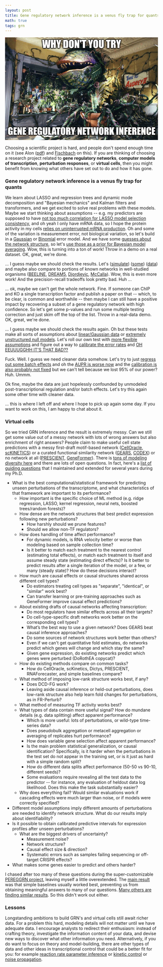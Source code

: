 ```yaml
---
layout: post
title: Gene regulatory network inference is a venus fly trap for quants
math: true
tags: grn
---
```


![An image of Audrey II captioned 'Why dont you try .... GENE REGULATORY NETWORK INFERENCE?'](/images/grn_meme_audrey_ii.jpg)

Choosing a scientific project is hard, and people don't spend enough time on it (see Alon ([pdf](https://www.weizmann.ac.il/mcb/alon/sites/mcb.UriAlon/files/uploads/nurturing/howtochoosegoodproblem.pdf)) and [Fischbach](https://www.cell.com/cell/abstract/S0092-8674(24)00304-0) on this). If you are thinking of choosing a research project related to **gene regulatory networks**, **computer models of transcription**, **perturbation responses**, or **virtual cells**, then you might benefit from knowing what others have set out to do and how it has gone.

### Gene regulatory network inference is a venus fly trap for quants

We learn about LASSO and regression trees and dynamic mode decomposition and "Bayesian mechanics" and Kalman filters and transformers, and we get excited to solve real problems with these models. Maybe we start thinking about assumptions -- e.g. my predictors are supposed to have [not too much correlation for LASSO model selection consistency](https://jmlr.org/papers/v7/zhao06a.html), and oh yeah I only have mRNA data, so I hope the protein activity in my cells [relies on uninterrupted mRNA production](https://www.nobelprize.org/prizes/medicine/1965/ceremony-speech/). Oh and some of the variation is measurement error, not biological variation, so let's build in a [Gaussian](https://www.sciencedirect.com/science/article/pii/S1046202315300049) or [Binomial](https://www.nature.com/articles/s41592-023-01971-3) error model. And we have some [guesses about the network structure](https://github.com/ekernf01/network_collection), so let's [use those as a prior for Bayesian model averaging](https://bmcsystbiol.biomedcentral.com/articles/10.1186/1752-0509-8-47). Wow, this is turning into a ton of work! Throw in a demo on a real dataset. OK, great, we're done. 

... I guess maybe we should check the results. Let's ([simulate](https://www.liebertpub.com/doi/abs/10.1089/cmb.2008.09TT)) ([some](https://ieeexplore.ieee.org/abstract/document/9992359)) ([data](https://www.biorxiv.org/content/10.1101/2023.02.23.529720v1)) and maybe also compare to portions of known networks in well-studied organisms ([BEELINE](https://www.nature.com/articles/s41592-019-0690-6), [DREAM5](https://www.nature.com/articles/nmeth.2016), [Djordjevic](https://journals.plos.org/plosone/article?id=10.1371/journal.pone.0111661), [McCalla](https://academic.oup.com/g3journal/article/13/3/jkad004/6982776)). Wow, this is even more work! And the precision-recall tradeoffs look pretty bad. Huh ...

... ok, maybe we can't get the whole network. Fine. If someone can ChIP and KO a single transcription factor and publish a paper on that -- which, to be clear, is common and worthwhile -- then maybe I can still have a positive impact by recovering a subset of a gene regulatory network with high confidence. So let's get some p-values and run some multiple testing correction and just skim off the top of the list. Throw in a real-data demo. OK, great, we're done. 

... I guess maybe we should check the results again. Oh but these tests make all sorts of assumptions about [linear/Gaussian data](https://pubmed.ncbi.nlm.nih.gov/15479708/) or [extremely unstructured null models](https://pubmed.ncbi.nlm.nih.gov/30169550/). Let's roll our own test with [more flexible assumptions](https://academic.oup.com/jrsssb/article/80/3/551/7048447) and figure out a way to [calibrate the error rates](https://academic.oup.com/bioinformatics/article/31/17/2836/182839) and [OH EEUUUGGHH IT'S THAT BAD??](https://www.cell.com/cell-systems/fulltext/S2405-4712(24)00205-9)

Fuck. Well. I guess we need cleaner data somehow. Let's try to just [regress out some batch effects](https://genomebiology.biomedcentral.com/articles/10.1186/s13059-019-1700-9) and oh the [AUPR is worse now](https://pubmed.ncbi.nlm.nih.gov/35115012/) and the [calibration is also probably not fixed](https://www.cell.com/cell-systems/fulltext/S2405-4712(24)00205-9) but we can't tell because we lost 95% of our power? Huh. Ummm. 

Ok fine, maybe the data are just hopelessly confounded by unmodeled post-transcriptional regulation and/or batch effects. Let's try this again some other time with cleaner data.

... this is where I left off and where I hope to pick up again some day. If you want to work on this, I am happy to chat about it. 

### Virtual cells

So we tried GRN inference and the result is extremely messy. Can we still get some value out of a messy network with lots of wrong answers but also enrichment of right answers? People claim to make useful cell state predictions with a messy first-draft motif-based network ([CellOracle](https://www.nature.com/articles/s41586-022-05688-9), [scKINETICS](https://academic.oup.com/bioinformatics/article/39/Supplement_1/i394/7210448?login=false)) or a curated functional similarity network ([GEARS](https://www.nature.com/articles/s41587-023-01905-6), [CODEX](https://pmc.ncbi.nlm.nih.gov/articles/PMC11211812/)) or no network at all ([PRESCIENT](https://www.nature.com/articles/s41467-021-23518-w), [GeneFormer](https://www.nature.com/articles/s41586-023-06139-9)). There is [tons of modeling diversity here](https://ekernf01.github.io/perturbation-methods) and there are lots of open questions. In fact, here's a [list of guiding questions](https://github.com/ekernf01/perturbation_benchmarking/blob/main/guiding_questions.txt) that I maintained and extended for several years during my Ph.D. 

- What is the best computational/statistical framework for predicting unseen perturbations of the transcriptome, and what characteristics of that framework are important to its performance?
    - How important is the specific choice of ML method (e.g. ridge regression, LASSO, kernel regression, neural nets, boosted trees/random forests)?
    - How dense are the network structures that best predict expression following new perturbations?
        - How harshly should we prune features?
        - Should we allow non-TF regulators?
    - How does handling of time affect performance? 
        - For dynamic models, is RNA velocity better or worse than modeling based on sample collection time?
        - Is it better to match each treatment to the nearest control (estimating total effects), or match each treatment to itself and assume steady state (estimating direct effects)? Is it better to predict results after a single iteration of the model, or a few, or many (steady state)? How do these decisions interact?
    - How much are causal effects or causal structures shared across different cell types? 
        - Do estimators treating cell types as "separate", "identical", or "similar" work best?
        - Can transfer learning or pre-training approaches such as GeneFormer improve causal effect predictions?
    - About existing drafts of causal networks affecting transcription:
        - Do most regulators have similar effects across all their targets?
        - Do cell-type-specific draft networks work better on the corresponding cell types?
        - What’s the best way to use a given network? Does GEARS beat causal inference approaches?
        - Do some sources of network structures work better than others?
        - Even if we can't get quantitative fold estimates, do networks predict which genes will change and which stay the same?
        - Given gene expression, do existing networks predict which genes were perturbed (DoRothEA copycat)?
    - How do existing methods compare on common tasks?
        - How do CellOracle, scKinetics, Dictys, PRESCIENT, RNAForecaster, and simple baselines compare?
    - What method of imposing low-rank structure works best, if any?
        - Does DCD-FG work?
        - Leaving aside causal inference or held-out perturbations, does low-rank structure also help learn fold changes for perturbations, as in FR-Perturb?
    - What method of measuring TF activity works best?
    - What types of data contain more useful signal? How do mundane details (e.g. data splitting) affect apparent performance? 
        - Which is more useful: lots of perturbations, or wild-type time-series data? 
        - Does pseudobulk aggregation or metacell aggregation or averaging of replicates hurt performance?
        - How does variable gene selection affect apparent performance? 
        - Is the main problem statistical generalization, or causal identification? Specifically, is it harder when the perturbations in the test set do not appear in the training set, or is it just as hard with a simple random split?
        - How do different data splits affect performance (50-50 vs 90-10, different seeds)?
        - Some evaluations require revealing all the test data to the predictor -- for instance, any evaluation of heldout data log likelihood. Does this make the task substantially easier?
    - Why does everything fail? Would similar evaluations work if cascading effects were much larger than noise, or if models were correctly specified?
- Different model assumptions imply different amounts of perturbations are needed to identify network structure. What do our results imply about identifiability?
- Is it possible to obtain calibrated predictive intervals for expression profiles after unseen perturbations? 
    - What are the biggest drivers of uncertainty?
        - Measurement noise? 
        - Network structure? 
        - Causal effect size & direction?
        - Systematic errors such as samples failing sequencing or off-target CRISPR effects?
- What makes some genes easier to predict and others harder?

I chased after too many of these questions during the super-customizable [PEREGGRN project](https://github.com/ekernf01/perturbation_benchmarking), leaving myself a little overextended. The [main result](https://www.biorxiv.org/content/10.1101/2023.07.28.551039v2) was that simple baselines usually worked best, preventing us from obtaining meaningful answers to many of our questions. [Many others are finding similar results](https://ekernf01.github.io/perturbation-benchmarks). So this didn't work out either.

### Lessons

Longstanding ambitions to build GRN's and virtual cells still await richer data. For a problem this hard, modeling details will not matter until we have adequate data. I encourage analysts to redirect their enthusiasm: instead of crafting theory, investigate the information content of your data, and devise new ways to discover what other information you need. Alternatively, if you do want to focus on theory and model-building, there are other types of data and other ideas in transcriptional control that could be a better fit for you: for example [reaction rate parameter inference](https://github.com/ekernf01/prelim_tex_files/blob/master/kernfeld_wilkinson_summary/kernfeld%20wilkinson%20summary.pdf) or [kinetic control](https://www.cell.com/cell-systems/fulltext/S2405-4712(16)30407-0) or [noise propagation](https://www.biorxiv.org/content/10.1101/2024.11.28.625836v1.abstract). 


